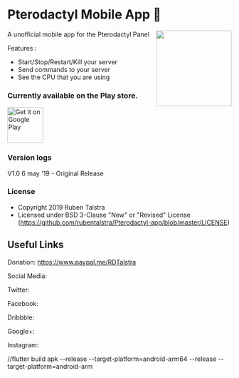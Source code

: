 # Pterodactyl Mobile App 🚀

A unofficial mobile app for the Pterodactyl Panel
<img align="right" src="https://pterodactyl.io/pterodactyl.png" height="170">

Features :
- Start/Stop/Restart/Kill your server
- Send commands to your server
- See the CPU that you are using



### Currently available on the Play store.

<a href='https://play.google.com/store/apps/details?id=nl.rubentalstra.pterodactyl_app'><img alt='Get it on Google Play' src='https://play.google.com/intl/en_us/badges/images/generic/en_badge_web_generic.png' height='80px'/></a>



### Version logs

V1.0 6 may '19 - Original Release



### License

- Copyright 2019 Ruben Talstra
- Licensed under BSD 3-Clause "New" or "Revised" License (https://github.com/rubentalstra/Pterodactyl-app/blob/master/LICENSE)


## Useful Links


Donation: <https://www.paypal.me/RDTalstra>

Social Media:

Twitter: 

Facebook: 

Dribbble: 

Google+: 

Instagram: 


//flutter build apk --release --target-platform=android-arm64 --release --target-platform=android-arm
